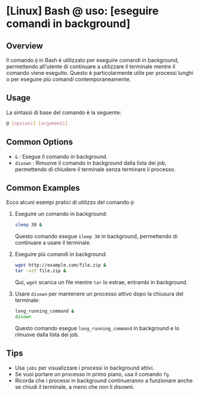 # [Linux] Bash @ uso: [eseguire comandi in background]

## Overview
Il comando `@` in Bash è utilizzato per eseguire comandi in background, permettendo all'utente di continuare a utilizzare il terminale mentre il comando viene eseguito. Questo è particolarmente utile per processi lunghi o per eseguire più comandi contemporaneamente.

## Usage
La sintassi di base del comando è la seguente:

```bash
@ [opzioni] [argomenti]
```

## Common Options
- `&` : Esegue il comando in background.
- `disown` : Rimuove il comando in background dalla lista dei job, permettendo di chiudere il terminale senza terminare il processo.

## Common Examples
Ecco alcuni esempi pratici di utilizzo del comando `@`:

1. Eseguire un comando in background:
   ```bash
   sleep 30 &
   ```
   Questo comando esegue `sleep 30` in background, permettendo di continuare a usare il terminale.

2. Eseguire più comandi in background:
   ```bash
   wget http://example.com/file.zip &
   tar -xzf file.zip &
   ```
   Qui, `wget` scarica un file mentre `tar` lo estrae, entrambi in background.

3. Usare `disown` per mantenere un processo attivo dopo la chiusura del terminale:
   ```bash
   long_running_command &
   disown
   ```
   Questo comando esegue `long_running_command` in background e lo rimuove dalla lista dei job.

## Tips
- Usa `jobs` per visualizzare i processi in background attivi.
- Se vuoi portare un processo in primo piano, usa il comando `fg`.
- Ricorda che i processi in background continueranno a funzionare anche se chiudi il terminale, a meno che non li disowni.
